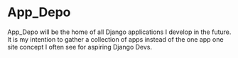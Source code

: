 # App_Depo
App_Depo will be the home of all Django applications I develop in the future. It is my intention to gather a collection of apps instead of the one app one site concept I often see for aspiring Django Devs. 
